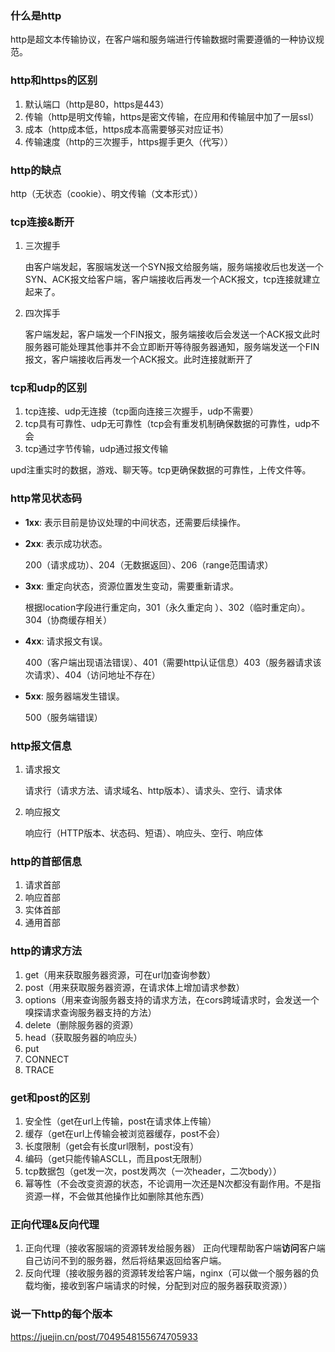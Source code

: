 ### 什么是http

http是超文本传输协议，在客户端和服务端进行传输数据时需要遵循的一种协议规范。

### http和https的区别

1. 默认端口（http是80，https是443）
2. 传输（http是明文传输，https是密文传输，在应用和传输层中加了一层ssl）
3. 成本（http成本低，https成本高需要够买对应证书）
4. 传输速度（http的三次握手，https握手更久（代写））

### http的缺点

http（无状态（cookie）、明文传输（文本形式））

### tcp连接&断开

1. 三次握手

   由客户端发起，客服端发送一个SYN报文给服务端，服务端接收后也发送一个SYN、ACK报文给客户端，客户端接收后再发一个ACK报文，tcp连接就建立起来了。

2. 四次挥手

   客户端发起，客户端发一个FIN报文，服务端接收后会发送一个ACK报文此时服务器可能处理其他事并不会立即断开等待服务器通知，服务端发送一个FIN报文，客户端接收后再发一个ACK报文。此时连接就断开了

### tcp和udp的区别

1. tcp连接、udp无连接（tcp面向连接三次握手，udp不需要）
2. tcp具有可靠性、udp无可靠性（tcp会有重发机制确保数据的可靠性，udp不会
3. tcp通过字节传输，udp通过报文传输

upd注重实时的数据，游戏、聊天等。tcp更确保数据的可靠性，上传文件等。

### http常见状态码

- **1xx**: 表示目前是协议处理的中间状态，还需要后续操作。

- **2xx**: 表示成功状态。

  200（请求成功）、204（无数据返回）、206（range范围请求）

- **3xx**: 重定向状态，资源位置发生变动，需要重新请求。

  根据location字段进行重定向，301（永久重定向 ）、302（临时重定向）。304（协商缓存相关）

- **4xx**: 请求报文有误。

  400（客户端出现语法错误）、401（需要http认证信息）403（服务器请求该次请求）、404（访问地址不存在）

- **5xx**: 服务器端发生错误。

  500（服务端错误）

### http报文信息

1. 请求报文

   请求行（请求方法、请求域名、http版本）、请求头、空行、请求体

2. 响应报文

   响应行（HTTP版本、状态码、短语）、响应头、空行、响应体

### http的首部信息

1. 请求首部
2. 响应首部
3. 实体首部
4. 通用首部

### http的请求方法

1. get（用来获取服务器资源，可在url加查询参数）
2. post（用来获取服务器资源，在请求体上增加请求参数）
3. options（用来查询服务器支持的请求方法，在cors跨域请求时，会发送一个嗅探请求查询服务器支持的方法）
4. delete（删除服务器的资源）
5. head（获取服务器的响应头）
6. put
7. CONNECT
8. TRACE

### get和post的区别

1. 安全性（get在url上传输，post在请求体上传输）
2. 缓存（get在url上传输会被浏览器缓存，post不会）
3. 长度限制（get会有长度url限制，post没有）
4. 编码（get只能传输ASCLL，而且post无限制）
5. tcp数据包（get发一次，post发两次（一次header，二次body））
6. 幂等性（不会改变资源的状态，不论调用一次还是N次都没有副作用。不是指资源一样，不会做其他操作比如删除其他东西）

### 正向代理&反向代理

1. 正向代理（接收客服端的资源转发给服务器）
   正向代理帮助客户端**访问**客户端自己访问不到的服务器，然后将结果返回给客户端。
2. 反向代理（接收服务器的资源转发给客户端，nginx（可以做一个服务器的负载均衡，接收到客户端请求的时候，分配到对应的服务器获取资源））

### 说一下http的每个版本

https://juejin.cn/post/7049548155674705933